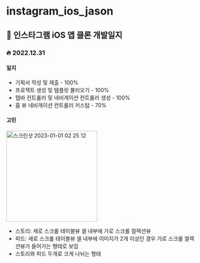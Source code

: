 # instagram_ios_jason

## 📝 인스타그램 iOS 앱 클론 개발일지

### 🔥 2022.12.31 

#### 일지
* 기획서 작성 및 제출 - 100%
* 프로젝트 생성 및 템플릿 불러오기 - 100%
* 탭바 컨트롤러 및 네비게이션 컨트롤러 생성 - 100%
* 홈 뷰 네비게이션 컨트롤러 커스텀 - 70%

#### 고민
<img width="240" alt="스크린샷 2023-01-01 02 25 12" src="https://user-images.githubusercontent.com/108998071/210151234-98f96ee1-520c-416c-990f-e64a141c46f1.png">

* 스토리: 세로 스크롤 테이블뷰 셀 내부에 가로 스크롤 컬렉션뷰
* 피드: 세로 스크롤 테이블뷰 셀 내부에 이미지가 2개 이상인 경우 가로 스크롤 컬렉션뷰가 들어가는 형태로 보임
* 스토리와 피드 두개로 크게 나뉘는 형태
